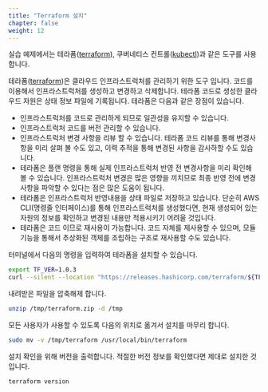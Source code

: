 ```yaml
---
title: "Terraform 설치"
chapter: false
weight: 12
---
```


실습 예제에서는 테라폼([terraform](https://terraform.io)), 쿠버네티스 컨트롤([kubectl](https://kubernetes.io/docs/reference/kubectl/overview/))과 같은 도구를 사용합니다.

테라폼([terraform](https://learn.hashicorp.com/tutorials/terraform/install-cli))은 클라우드 인프라스트럭처를 관리하기 위한 도구 입니다. 코드를 이용해서 인프라스트럭처를 생성하고 변경하고 삭제합니다. 테라폼 코드로 생성한 클라우드 자원은 상태 정보 파일에 기록됩니다. 테라폼은 다음과 같은 장점이 있습니다.

- 인프라스트럭처를 코드로 관리하게 되므로 일관성을 유지할 수 있습니다.
- 인프라스트럭처 코드를 버전 관리할 수 있습니다.
- 인프라스트럭처 변경 사항을 리뷰 할 수 있습니다. 테라폼 코드 리뷰를 통해 변경사항을 미리 살펴 볼 수도 있고, 이력 추적을 통해 변경된 사항을 감사하할 수도 있습니다.
- 테라폼은 플랜 명령을 통해 실제 인프라스트럭처 반영 전 변경사항을 미리 확인해 볼 수 있습니다. 인프라스트럭처 변경은 많은 영향을 끼치므로 최종 반영 전에 변경사항을 파악할 수 있다는 점은 많은 도움이 됩니다.
- 테라폼은 인프라스트럭처 반영내용을 상태 파일로 저장하고 있습니다. 단순히 AWS CLI(명령줄 인터페이스)를 통해 인프라스트럭처를 생성했다면, 현재 생성되어 있는 자원의 정보를 확인하고 변경된 내용만 적용시키기 어려울 것입니다.
- 테라폼은 코드 이므로 재사용이 가능합니다. 코드 자체를 제사용할 수 있으며, 모듈기능을 통해서 추상화된 객체를 조립하는 구조로 재사용할 수도 있습니다.

터미널에서 다음의 명령을 입력하여 테라폼을 설치할 수 있습니다.

```sh
export TF_VER=1.0.3
curl --silent --location "https://releases.hashicorp.com/terraform/${TF_VER}/terraform_${TF_VER}_linux_amd64.zip" -o /tmp/terraform.zip
```

내려받은 파일을 압축해제 합니다.

```sh
unzip /tmp/terraform.zip -d /tmp
```

모든 사용자가 사용할 수 있도록 다음의 위치로 옮겨서 설치를 마무리 합니다.

```sh
sudo mv -v /tmp/terraform /usr/local/bin/terraform
```

설치 확인을 위해 버전을 출력합니다. 적절한 버전 정보를 확인했다면 제대로 설치한 것입니다.

```sh
terraform version
```
